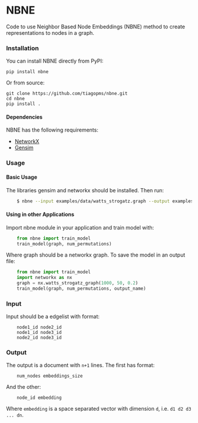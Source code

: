 # NBNE

Code to use Neighbor Based Node Embeddings (NBNE) method to create representations to nodes in a graph.


### Installation

You can install NBNE directly from PyPI:

`pip install nbne`

Or from source:

```
git clone https://github.com/tiagopms/nbne.git
cd nbne
pip install .
```
#### Dependencies

NBNE has the following requirements:

* [NetworkX](https://networkx.github.io/)
* [Gensim](https://radimrehurek.com/gensim/)

### Usage

#### Basic Usage

The libraries gensim and networkx should be installed. Then run:

```bash
    $ nbne --input examples/data/watts_strogatz.graph --output examples/data/watts_strogatz.emb
```

#### Using in other Applications

Import nbne module in your application and train model with:

```python
    from nbne import train_model
    train_model(graph, num_permutations)
```

Where graph should be a networkx graph. To save the model in an output file:

```python
    from nbne import train_model
    import networkx as nx
    graph = nx.watts_strogatz_graph(1000, 50, 0.2)
    train_model(graph, num_permutations, output_name)
```

### Input

Input should be a edgelist with format:

```
    node1_id node2_id
    node1_id node3_id
    node2_id node3_id
```

### Output

The output is a document with `n+1` lines. The first has format:

```
    num_nodes embeddings_size
```

And the other:

```
    node_id embedding
```

Where `embedding` is a space separated vector with dimension `d`, i.e. `d1 d2 d3 ... dn`.
